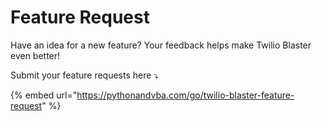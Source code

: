 # Feature Request

Have an idea for a new feature? Your feedback helps make Twilio Blaster even better!&#x20;

Submit your feature requests here ⤵️

{% embed url="https://pythonandvba.com/go/twilio-blaster-feature-request" %}

